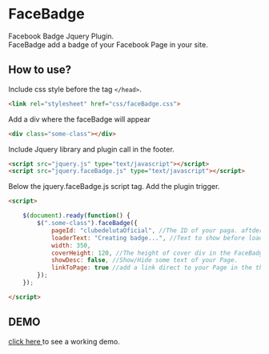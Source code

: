 FaceBadge
=========

Facebook Badge Jquery Plugin. <br />
FaceBadge add a badge of your Facebook Page in your site.

How to use?
----------

Include css style before the tag ``` </head> ```.
```html
<link rel="stylesheet" href="css/faceBadge.css">
```

Add a div where the faceBadge will appear
```html
<div class="some-class"></div>
```

Include Jquery library and plugin call in the footer.
```html
<script src="jquery.js" type="text/javascript"></script>
<script src="jquery.faceBadge.js" type="text/javascript"></script>
```

Below the jquery.faceBadge.js script tag. Add the plugin trigger.

```html
<script>

    $(document).ready(function() {
        $(".some-class").faceBadge({
            pageId: "clubedelutaOficial", //The ID of your paga. aftder facebook.com/
            loaderText: "Creating badge...", //Text to show before load all data.
            width: 350,
            coverHeight: 120, //The height of cover div in the FaceBadge.
            showDesc: false, //Show/Hide some text of your Page.
            linkToPage: true //add a link direct to your Page in the thumbnail.
        });
    });

</script>
```
DEMO
-----

<a href="http://ffabiosales.github.io"> click here </a> to see a working demo. 
